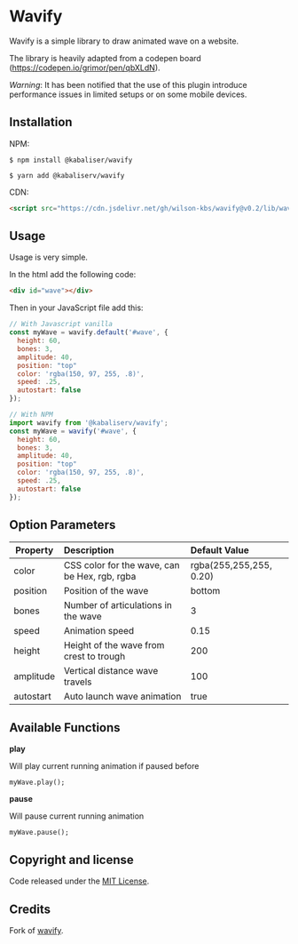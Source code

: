 # Wavify

Wavify is a simple library to draw animated wave on a website.

The library is heavily adapted from a codepen board (https://codepen.io/grimor/pen/qbXLdN).

_Warning_: It has been notified that the use of this plugin introduce performance issues in limited setups or on some mobile devices.

## Installation

NPM:

```console
$ npm install @kabaliser/wavify

$ yarn add @kabaliserv/wavify
```

CDN:

```html
<script src="https://cdn.jsdelivr.net/gh/wilson-kbs/wavify@v0.2/lib/wavify.min.js"></script>
```

## Usage

Usage is very simple.

In the html add the following code:

```html
<div id="wave"></div>
```

Then in your JavaScript file add this:

```js
// With Javascript vanilla
const myWave = wavify.default('#wave', {
  height: 60,
  bones: 3,
  amplitude: 40,
  position: "top"
  color: 'rgba(150, 97, 255, .8)',
  speed: .25,
  autostart: false
});

// With NPM
import wavify from '@kabaliserv/wavify';
const myWave = wavify('#wave', {
  height: 60,
  bones: 3,
  amplitude: 40,
  position: "top"
  color: 'rgba(150, 97, 255, .8)',
  speed: .25,
  autostart: false
});
```

## Option Parameters

| **Property** | **Description**                               | **Default Value**       |
| ------------ | :-------------------------------------------- | :---------------------- |
| color        | CSS color for the wave, can be Hex, rgb, rgba | rgba(255,255,255, 0.20) |
| position     | Position of the wave                          | bottom                  |
| bones        | Number of articulations in the wave           | 3                       |
| speed        | Animation speed                               | 0.15                    |
| height       | Height of the wave from crest to trough       | 200                     |
| amplitude    | Vertical distance wave travels                | 100                     |
| autostart    | Auto launch wave animation                    | true                    |

## Available Functions

**play**

Will play current running animation if paused before

```
myWave.play();
```

**pause**

Will pause current running animation

```
myWave.pause();
```

## Copyright and license

Code released under the [MIT License](https://github.com/peacepostman/wavify/blob/master/LICENSE).

## Credits

Fork of [wavify](https://github.com/peacepostman/wavify).
